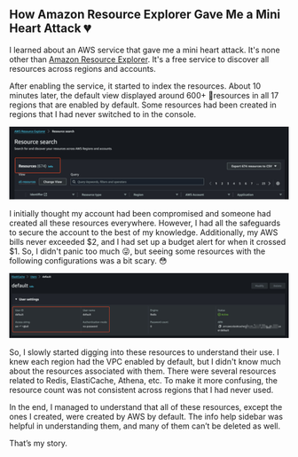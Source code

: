 ## How Amazon Resource Explorer Gave Me a Mini Heart Attack 💔

I learned about an AWS service that gave me a mini heart attack. 
It's none other than [Amazon Resource Explorer](https://docs.aws.amazon.com/resource-explorer/latest/userguide/welcome.html). 
It's a free service to discover all resources across regions and accounts.

After enabling the service, it started to index the resources. About 10 minutes later, 
the default view displayed around 600+ 🤯resources in all 17 regions that are enabled by default. 
Some resources had been created in regions that I had never switched to in the console.

![Resource Count](./resource-count.jpeg)

I initially thought my account had been compromised and someone had created all these resources everywhere. 
However, I had all the safeguards to secure the account to the best of my knowledge. 
Additionally, my AWS bills never exceeded $2, and I had set up a budget alert for when it crossed $1. 
So, I didn't panic too much 😜, but seeing some resources with the following configurations was a bit scary. 😳

![Default Configuration](./default-configuration.jpeg)

So, I slowly started digging into these resources to understand their use. I knew each region had the VPC enabled by default, 
but I didn't know much about the resources associated with them. There were several resources related to Redis, ElastiCache, Athena, etc. 
To make it more confusing, the resource count was not consistent across regions that I had never used.

In the end, I managed to understand that all of these resources, except the ones I created, were created by AWS by default. 
The info help sidebar was helpful in understanding them, and many of them can’t be deleted as well.

That’s my story.
